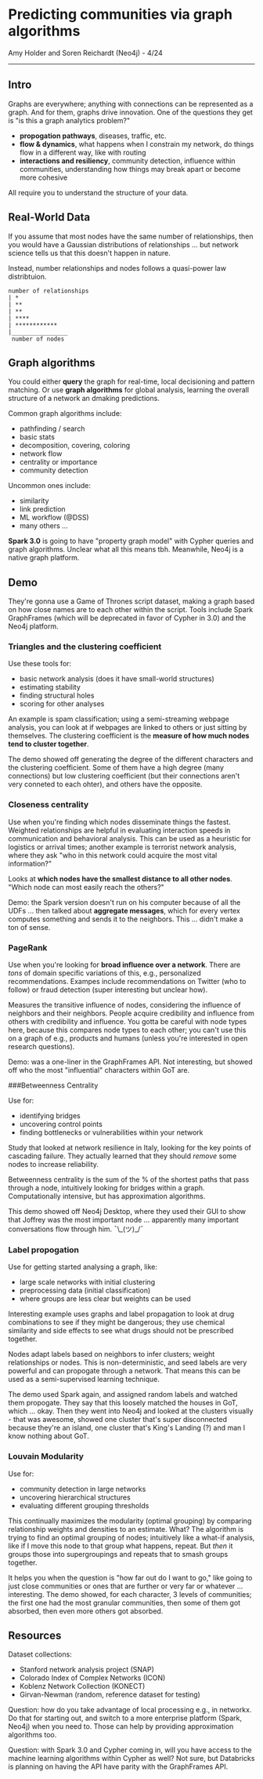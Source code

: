 # Predicting communities via graph algorithms

Amy Holder and Soren Reichardt (Neo4j) - 4/24
___

## Intro
Graphs are everywhere; anything with connections can be represented as a graph. And for them, graphs drive innovation. One of the questions they get is "is this a graph analytics problem?"

 * **propogation pathways**, diseases, traffic, etc.
 * **flow & dynamics**, what happens when I constrain my network, do things flow in a different way, like with routing
 * **interactions and resiliency**, community detection, influence within communities, understanding how things may break apart or become more cohesive

All require you to understand the structure of your data.

## Real-World Data
If you assume that most nodes have the same number of relationships, then you would have a Gaussian distributions of relationships ... but network science tells us that this doesn't happen in nature.

Instead, number relationships and nodes follows a quasi-power law distribtuion.

```
number of relationships
| *
| **
| **
| ****
| ************
|________________
 number of nodes
```

## Graph algorithms
You could either **query** the graph for real-time, local decisioning and pattern matching. Or use **graph algorithms** for global analysis, learning the overall structure of a network an dmaking predictions.

Common graph algorithms include:

 * pathfinding / search
 * basic stats
 * decomposition, covering, coloring
 * network flow
 * centrality or importance
 * community detection

Uncommon ones include:

 * similarity
 * link prediction
 * ML workflow (@DSS)
 * many others ... 

**Spark 3.0** is going to have "property graph model" with Cypher queries and graph algorithms. Unclear what all this means tbh. Meanwhile, Neo4j is a native graph platform.

## Demo
They're gonna use a Game of Thrones script dataset, making a graph based on how close names are to each other within the script. Tools include Spark GraphFrames (which will be deprecated in favor of Cypher in 3.0) and the Neo4j platform.

### Triangles and the clustering coefficient
Use these tools for:

 * basic network analysis (does it have small-world structures)
 * estimating stability
 * finding structural holes
 * scoring for other analyses

An example is spam classification; using a semi-streaming webpage analysis, you can look at if webpages are linked to others or just sitting by themselves. The clustering coefficient is the **measure of how much nodes tend to cluster together**.

The demo showed off generating the degree of the different characters and the clustering coefficient. Some of them have a high degree (many connections) but low clustering coefficient (but their connections aren't very conneted to each ohter), and others have the opposite.

### Closeness centrality
Use when you're finding which nodes disseminate things the fastest. Weighted relationships are helpful in evaluating interaction speeds in communication and behavioral analysis. This can be used as a heuristic for logistics or arrival times; another example is terrorist network analysis, where they ask "who in this network could acquire the most vital information?"

Looks at **which nodes have the smallest distance to all other nodes**. "Which node can most easily reach the others?"

Demo: the Spark version doesn't run on his computer because of all the UDFs ... then talked about **aggregate messages**, which for every vertex computes something and sends it to the neighbors. This ... didn't make a ton of sense.

### PageRank
Use when you're looking for **broad influence over a network**. There are *tons* of domain specific variations of this, e.g., personalized recommendations. Exampes include recommendations on Twitter (who to follow) or fraud detection (super interesting but unclear how). 

Measures the transitive influence of nodes, considering the influence of neighbors and their neighbors. People acquire credibility and influence from others with credibility and influence. You gotta be careful with node types here, because this compares node types to each other; you can't use this on a graph of e.g., products and humans (unless you're interested in open research questions).

Demo: was a one-liner in the GraphFrames API. Not interesting, but showed off who the most "influential" characters within GoT are. 

###Betweenness Centrality

 Use for:

* identifying bridges
* uncovering control points
* finding bottlenecks or vulnerabilities within your network

Study that looked at network resilience in Italy, looking for the key points of cascading failure. They actually learned that they should *remove* some nodes to increase reliability.

Betweenness centrality is the sum of the % of the shortest paths that pass through a node, intuitively looking for bridges within a graph. Computationally intensive, but has approximation algorithms.

This demo showed off Neo4j Desktop, where they used their GUI to show that Joffrey was the most important node … apparently many important conversations flow through him. ¯\\\_(ツ)_/¯ 

### Label propogation

Use for getting started analysing a graph, like:

* large scale networks with initial clustering
* preprocessing data (initial classification)
* where groups are less clear but weights can be used

Interesting example uses graphs and label propagation to look at drug combinations to see if they might be dangerous; they use chemical similarity and side effects to see what drugs should not be prescribed together.

Nodes adapt labels based on neighbors to infer clusters; weight relationships or nodes. This is non-deterministic, and seed labels are very powerful and can propogate through a network. That means this can be used as a semi-supervised learning technique.

The demo used Spark again, and assigned random labels and watched them propogate. They say that this loosely matched the houses in GoT, which … okay. Then they went into Neo4j and looked at the clusters visually - that was awesome, showed one cluster that's super disconnected because they're an island, one cluster that's King's Landing (?) and man I know nothing about GoT.

### Louvain Modularity

Use for:

* community detection in large networks
* uncovering hierarchical structures
* evaluating different grouping thresholds

This continually maximizes the modularity (optimal grouping) by comparing relationship weights and densities to an estimate. What? The algorithm is trying to find an optimal grouping of nodes; intuitively like a what-if analysis, like if I move this node to that group what happens, repeat. But *then* it groups those into supergroupings and repeats that to smash groups together. 

It helps you when the question is "how far out do I want to go," like going to just close communities or ones that are further or very far or whatever … interesting. The demo showed, for each character, 3 levels of communities; the first one had the most granular communities, then some of them got absorbed, then even more others got absorbed.

## Resources

Dataset collections:

* Stanford network analysis project (SNAP)
* Colorado Index of Complex Networks (ICON)
* Koblenz Network Collection (KONECT)
* Girvan-Newman (random, reference dataset for testing)

Question: how do you take advantage of local processing e.g., in networkx. Do that for starting out, and switch to a more enterprise platform (Spark, Neo4j) when you need to. Those can help by providing approximation algorithms too.

Question: with Spark 3.0 and Cypher coming in, will you have access to the machine learning algorithms within Cypher as well? Not sure, but Databricks is planning on having the API have parity with the GraphFrames API.

